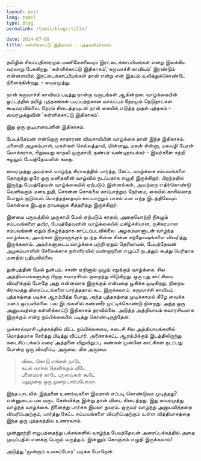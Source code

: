 ```yaml
---
layout: post
lang: tamil
type: blog
permalink: /tamil/blog/:title/

date: 2014-07-09
title: கள்ளிக்காட்டு இதிகாசம் - புத்தகவிமர்சனம்
---
```


தமிழில் சிலப்பதிகாரமும் மணிமேகலையும் இரட்டைக்காப்பியங்கள் என்று இலக்கிய வரலாறு பேசுகிறது. 'கள்ளிக்காட்டு இதிகாசம்','கருவாச்சி காவியம்' இரண்டும் என்னளவில் இரட்டைக்காப்பியங்கள் தான் என்று என் இதயம் வலித்துக்கொண்டே நினைக்கின்றது. - வைரமுத்து.

நான் கருவாச்சி காவியம் படித்து நான்கு வருடங்கள் ஆகின்றன. வாழ்க்கையின் ஓட்டத்தில் தமிழ் புத்தகங்கள் படிப்பதற்கான வாய்ப்பும் நேரமும் நெடுநாட்கள் கூடிவரவில்லை. நேரம் கிடைத்தவுடன் நான் கையில் எடுத்த முதல் புத்தகம் -  வைரமுத்துவின் 'கள்ளிக்காட்டு இதிகாசம்'.

இது ஒரு குடியானவனின் இதிகாசம்.

பேயத்தேவன் என்றொரு சாதாரண விவசாயியின் வாழ்க்கை தான் இந்த இதிகாசம். மனைவி அழகம்மாள், மகள்கள் செல்லத்தாயி, மின்னலு, மகன் சின்னா, மகவழி பேரன் மொக்கராசு, சிறுவயது காதலி முருகாயி, நண்பர் வண்டிநாயக்கர்  - இவர்களை சுற்றி சுழலும் பேயத்தேவனின் கதை.

வைரமுத்து அவர்கள் வாழ்ந்த கிராமத்தில் பார்த்த, கேட்ட வாழ்க்கை சம்பவங்களை தொகுத்து ஒரே ஒரு மனிதனின் வாழ்வில் நடப்பதாக  எழுதி இருக்கிறார். பிறந்ததில் இருந்து பேயத்தேவன் வாழ்க்கையில் ஏற்படும் இன்னல்கள், அவற்றை எதிர்கொண்டு வெளிவரும் மனஉறுதி, சொன்ன சொல்லை காப்பாற்றும் நேர்மை, கையில் காசில்லாத போதும் குடும்பம் மொத்தத்தையும் காப்பாற்றும் பாசம் என எந்த இடத்திலேயும் கொள்கை இடறாத  நாயகனாக சித்தரித்து இருக்கிறார்.

இளமை பருவத்தில் முருகாயி மேல் ஏற்படும் காதல், அதையொற்றி நிகழும் சம்பவங்களை தவிர, பேயத்தேவனின் வாழ்க்கையில் மகிழ்ச்சியான, ருசிகரமான சம்பவங்கள் ஏதும் நிகழ்ந்ததாக காட்டப்படவில்லை. அழகம்மாளுடன் வாழ்ந்த வாழ்க்கை, அவர்கள் இருவருக்கும் நடந்த சின்ன சின்ன சந்தோஷங்களை விவரித்து இருக்கலாம். அவர்களுடைய வாழ்க்கை பற்றி ஏதும் தெரியாமல், பேயத்தேவன் அழகம்மாளின் சேலைக்காக நள்ளிரவில் வண்ணானை எழுப்பி நடத்தும் கூத்து பெரிதாக மனதில் பதியவில்லை.

துன்பத்தின் மேல் துன்பம். சாண் ஏறினால் முழம் சறுக்கும் வாழ்க்கை. சில அத்தியாயங்களுக்கு  பிறகு சுவாரசியம் குறைந்து விடுகிறது. ஒரு புது காட்சியை விவரிக்கும் போதே அது என்னவாக இருக்கும் என்பதை யூகிக்க முடிகிறது. நிறைய கிராமத்து திரைப்படங்களை பார்த்ததால் கூட இருக்கலாம். கருவாச்சி காவியம் புத்தகத்தை படிக்க ஆரம்பித்த போது, அந்த புத்தகத்தை முடிக்காமல் கீழே வைக்க மனம் ஒப்பவில்லை. பல இடங்களில் கண்ணீர் முட்டிக்கொண்டு நின்றது. அந்த ஒரு அனுபவத்தை கள்ளிக்காட்டு இதிகாசம் தரவில்லை. அடுத்த அத்தியாயம் சுவாரசியமாக இருக்கும் என்ற நம்பிக்கையில் படித்து கொண்டிருந்தேன்.

முக்கால்வாசி புத்தகத்தில் விட்ட நம்பிக்கையை, கடைசி சில அத்தியாயங்களில் மொத்தமாக சேர்த்து பிடித்து விட்டார். அணைக்கட்ட ஆரம்பிக்கும் இடத்திலிருந்து கடைசிப் பக்கம் வரை அத்தனை விறுவிறுப்பு. கண்கள் முன்னே காட்சிகள் நடப்பது போன்ற ஒரு விவரிப்பு. அருமை. மிக அருமை.

> விடை கொடு எங்கள் நாடே <br/>
  கடல் வாசல் தெளிக்கும் வீடே <br/>
  பனைமரக் காடே பறவைகள் கூடே <br/>
  மறுமுறை ஒரு முறை பார்ப்போமா.

இந்த பாடலில் இத்தனை உணர்வுகளை இவரால் எப்படி கொண்டுவர முடிந்தது?. என்னுடைய பல வருட கேள்விக்கு இன்று தான் விடை கிடைத்தது. இது வைரமுத்து வாழ்ந்த வாழ்க்கை. நினைத்து பார்க்க இயலா துயரம். ஒருவர் வாழ்ந்து அனுபவித்ததை விவரிப்பதற்கும்,  பார்த்து கேட்ட சம்பவங்களை விவரிப்பதற்கும் உள்ள வித்தியாசத்தை இந்த ஒரு புத்தகத்தில் உணரலாம்.

முன்னூற்றி எழுபத்தைந்து பக்கங்களில் வாழ்ந்த பேயத்தேவன் அரைப்பக்கத்தில் அதை முடிப்பதில் எனக்கு பெரும் வருத்தம். இன்னும் கொஞ்சம் எழுதி இருக்கலாம்!

அடுத்து 'மூன்றாம் உலகப்போர்' படிக்க போறேன்.
